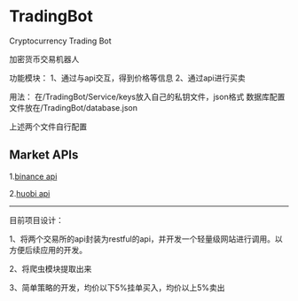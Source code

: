 # TradingBot
Cryptocurrency Trading Bot

加密货币交易机器人

功能模块：
1、通过与api交互，得到价格等信息
2、通过api进行买卖

用法：
在/TradingBot/Service/keys放入自己的私钥文件，json格式
数据库配置文件放在/TradingBot/database.json

上述两个文件自行配置
## Market APIs

1.[binance api](https://github.com/binance-exchange/binance-official-api-docs)

2.[huobi api](https://github.com/huobiapi/REST-API-demos)

---

目前项目设计：

1、将两个交易所的api封装为restful的api，并开发一个轻量级网站进行调用。以方便后续应用的开发。

2、将爬虫模块提取出来

3、简单策略的开发，均价以下5%挂单买入，均价以上5%卖出